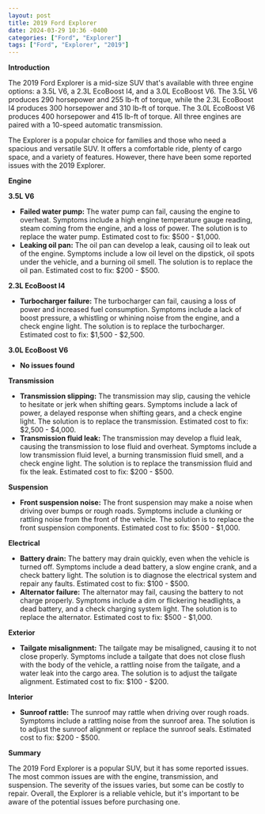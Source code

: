 ```yaml
---
layout: post
title: 2019 Ford Explorer
date: 2024-03-29 10:36 -0400
categories: ["Ford", "Explorer"]
tags: ["Ford", "Explorer", "2019"]
---
```

**Introduction**

The 2019 Ford Explorer is a mid-size SUV that's available with three engine options: a 3.5L V6, a 2.3L EcoBoost I4, and a 3.0L EcoBoost V6. The 3.5L V6 produces 290 horsepower and 255 lb-ft of torque, while the 2.3L EcoBoost I4 produces 300 horsepower and 310 lb-ft of torque. The 3.0L EcoBoost V6 produces 400 horsepower and 415 lb-ft of torque. All three engines are paired with a 10-speed automatic transmission.

The Explorer is a popular choice for families and those who need a spacious and versatile SUV. It offers a comfortable ride, plenty of cargo space, and a variety of features. However, there have been some reported issues with the 2019 Explorer.

**Engine**

**3.5L V6**

* **Failed water pump:** The water pump can fail, causing the engine to overheat. Symptoms include a high engine temperature gauge reading, steam coming from the engine, and a loss of power. The solution is to replace the water pump. Estimated cost to fix: $500 - $1,000.
* **Leaking oil pan:** The oil pan can develop a leak, causing oil to leak out of the engine. Symptoms include a low oil level on the dipstick, oil spots under the vehicle, and a burning oil smell. The solution is to replace the oil pan. Estimated cost to fix: $200 - $500.

**2.3L EcoBoost I4**

* **Turbocharger failure:** The turbocharger can fail, causing a loss of power and increased fuel consumption. Symptoms include a lack of boost pressure, a whistling or whining noise from the engine, and a check engine light. The solution is to replace the turbocharger. Estimated cost to fix: $1,500 - $2,500.

**3.0L EcoBoost V6**

* **No issues found**

**Transmission**

* **Transmission slipping:** The transmission may slip, causing the vehicle to hesitate or jerk when shifting gears. Symptoms include a lack of power, a delayed response when shifting gears, and a check engine light. The solution is to replace the transmission. Estimated cost to fix: $2,500 - $4,000.
* **Transmission fluid leak:** The transmission may develop a fluid leak, causing the transmission to lose fluid and overheat. Symptoms include a low transmission fluid level, a burning transmission fluid smell, and a check engine light. The solution is to replace the transmission fluid and fix the leak. Estimated cost to fix: $200 - $500.

**Suspension**

* **Front suspension noise:** The front suspension may make a noise when driving over bumps or rough roads. Symptoms include a clunking or rattling noise from the front of the vehicle. The solution is to replace the front suspension components. Estimated cost to fix: $500 - $1,000.

**Electrical**

* **Battery drain:** The battery may drain quickly, even when the vehicle is turned off. Symptoms include a dead battery, a slow engine crank, and a check battery light. The solution is to diagnose the electrical system and repair any faults. Estimated cost to fix: $100 - $500.
* **Alternator failure:** The alternator may fail, causing the battery to not charge properly. Symptoms include a dim or flickering headlights, a dead battery, and a check charging system light. The solution is to replace the alternator. Estimated cost to fix: $500 - $1,000.

**Exterior**

* **Tailgate misalignment:** The tailgate may be misaligned, causing it to not close properly. Symptoms include a tailgate that does not close flush with the body of the vehicle, a rattling noise from the tailgate, and a water leak into the cargo area. The solution is to adjust the tailgate alignment. Estimated cost to fix: $100 - $200.

**Interior**

* **Sunroof rattle:** The sunroof may rattle when driving over rough roads. Symptoms include a rattling noise from the sunroof area. The solution is to adjust the sunroof alignment or replace the sunroof seals. Estimated cost to fix: $200 - $500.

**Summary**

The 2019 Ford Explorer is a popular SUV, but it has some reported issues. The most common issues are with the engine, transmission, and suspension. The severity of the issues varies, but some can be costly to repair. Overall, the Explorer is a reliable vehicle, but it's important to be aware of the potential issues before purchasing one.
